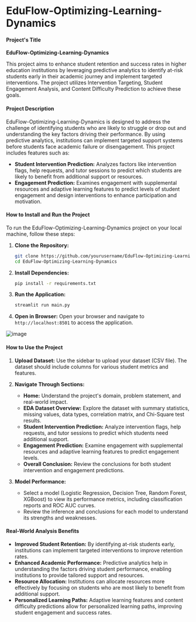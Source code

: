 # EduFlow-Optimizing-Learning-Dynamics

#### Project's Title

**EduFlow-Optimizing-Learning-Dynamics**

This project aims to enhance student retention and success rates in higher education institutions by leveraging predictive analytics to identify at-risk students early in their academic journey and implement targeted interventions. The project utilizes Intervention Targeting, Student Engagement Analysis, and Content Difficulty Prediction to achieve these goals.

#### Project Description

EduFlow-Optimizing-Learning-Dynamics is designed to address the challenge of identifying students who are likely to struggle or drop out and understanding the key factors driving their performance. By using predictive analytics, institutions can implement targeted support systems before students face academic failure or disengagement. This project includes features such as:

- **Student Intervention Prediction:** Analyzes factors like intervention flags, help requests, and tutor sessions to predict which students are likely to benefit from additional support or resources.
- **Engagement Prediction:** Examines engagement with supplemental resources and adaptive learning features to predict levels of student engagement and design interventions to enhance participation and motivation.

#### How to Install and Run the Project

To run the EduFlow-Optimizing-Learning-Dynamics project on your local machine, follow these steps:

1. **Clone the Repository:**
   ```sh
   git clone https://github.com/yourusername/EduFlow-Optimizing-Learning-Dynamics.git
   cd EduFlow-Optimizing-Learning-Dynamics
   ```

2. **Install Dependencies:**
   ```sh
   pip install -r requirements.txt
   ```

3. **Run the Application:**
   ```sh
   streamlit run main.py
   ```

4. **Open in Browser:**
   Open your browser and navigate to `http://localhost:8501` to access the application.

![image](https://github.com/user-attachments/assets/b636f8f0-d8cd-407b-a07d-e218e57e82ed)
   

#### How to Use the Project

1. **Upload Dataset:**
   Use the sidebar to upload your dataset (CSV file). The dataset should include columns for various student metrics and features.

2. **Navigate Through Sections:**
   - **Home:** Understand the project's domain, problem statement, and real-world impact.
   - **EDA Dataset Overview:** Explore the dataset with summary statistics, missing values, data types, correlation matrix, and Chi-Square test results.
   - **Student Intervention Prediction:** Analyze intervention flags, help requests, and tutor sessions to predict which students need additional support.
   - **Engagement Prediction:** Examine engagement with supplemental resources and adaptive learning features to predict engagement levels.
   - **Overall Conclusion:** Review the conclusions for both student intervention and engagement predictions.

3. **Model Performance:**
   - Select a model (Logistic Regression, Decision Tree, Random Forest, XGBoost) to view its performance metrics, including classification reports and ROC AUC curves.
   - Review the inference and conclusions for each model to understand its strengths and weaknesses.

#### Real-World Analysis Benefits

- **Improved Student Retention:** By identifying at-risk students early, institutions can implement targeted interventions to improve retention rates.
- **Enhanced Academic Performance:** Predictive analytics help in understanding the factors driving student performance, enabling institutions to provide tailored support and resources.
- **Resource Allocation:** Institutions can allocate resources more effectively by focusing on students who are most likely to benefit from additional support.
- **Personalized Learning Paths:** Adaptive learning features and content difficulty predictions allow for personalized learning paths, improving student engagement and success rates.
